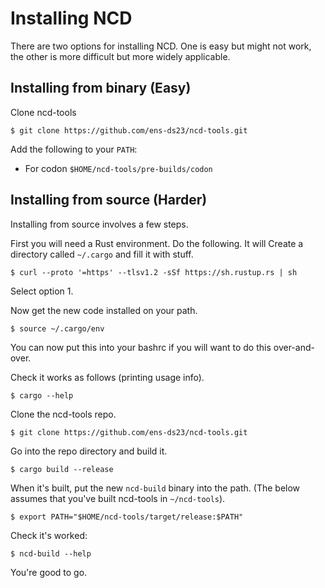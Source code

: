 # Installing NCD

There are two options for installing NCD. One is easy but might not
work, the other is more difficult but more widely applicable.

## Installing from binary (Easy)

Clone ncd-tools

`$ git clone https://github.com/ens-ds23/ncd-tools.git`

Add the following to your `PATH`:

 * For codon `$HOME/ncd-tools/pre-builds/codon`

## Installing from source (Harder)

Installing from source involves a few steps. 

First you will need a Rust environment. Do the following. It will
Create a directory called `~/.cargo` and fill it with stuff.

`$ curl --proto '=https' --tlsv1.2 -sSf https://sh.rustup.rs | sh`

Select option 1.

Now get the new code installed on your path.

`$ source ~/.cargo/env`

You can now put this into your bashrc if you will want to do this
over-and-over.

Check it works as follows (printing usage info).

`$ cargo --help`

Clone the ncd-tools repo.

`$ git clone https://github.com/ens-ds23/ncd-tools.git`

Go into the repo directory and build it.

`$ cargo build --release`

When it's built, put the new `ncd-build` binary into the path. (The
below assumes that you've built ncd-tools in `~/ncd-tools`).

`$ export PATH="$HOME/ncd-tools/target/release:$PATH"`

Check it's worked:

`$ ncd-build --help`

You're good to go.

